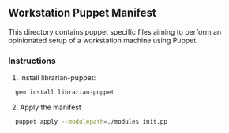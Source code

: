 ## Workstation Puppet Manifest

This directory contains puppet specific files aiming to perform an
opinionated setup of a workstation machine using Puppet.

### Instructions

1. Install librarian-puppet:

```bash
  gem install librarian-puppet
```

2. Apply the manifest

```bash
  puppet apply --modulepath=./modules init.pp
```
